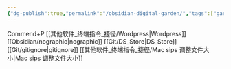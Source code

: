 ```yaml
---
{"dg-publish":true,"permalink":"/obsidian-digital-garden/","tags":["garden","gardenEntry","gardenEntry"],"created":"2025-02-28T15:55:00.215+08:00","updated":"2025-03-17T20:34:19.275+08:00"}
---
```


Commend+P
[[其他软件_终端指令_捷径/Wordpress\|Wordpress]]
[[Obsidian/nographic\|nographic]]
[[Git/DS_Store\|DS_Store]]
[[Git/gitignore\|gitignore]]
[[其他软件_终端指令_捷径/Mac sips 调整文件大小\|Mac sips 调整文件大小]]
